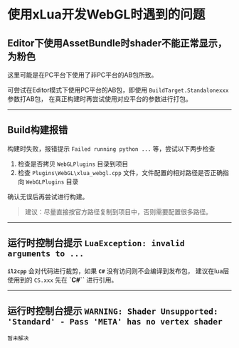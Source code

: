 # 使用xLua开发WebGL时遇到的问题

## Editor下使用AssetBundle时shader不能正常显示，为粉色

这里可能是在PC平台下使用了非PC平台的AB包所致。

可尝试在Editor模式下使用PC平台的AB包，即使用 `BuildTarget.Standalonexxx` 参数打AB包，
在真正构建时再尝试使用对应平台的参数进行打包。

----

## Build构建报错

构建时失败，报错提示 `Failed running python ...` 等，尝试以下两步检查

1. 检查是否拷贝 `WebGLPlugins` 目录到项目
2. 检查 `Plugins\WebGL\xlua_webgl.cpp` 文件，文件配置的相对路径是否正确指向 `WebGLPlugins` 目录

确认无误后再尝试进行构建。

> 建议：尽量直接按官方路径复制到项目中，否则需要配置很多路径。

----

## 运行时控制台提示 `LuaException: invalid arguments to ...`

**`il2cpp`** 会对代码进行裁剪，如果 **`C#`** 没有访问则不会编译到发布包，
建议在lua层使用到的 ``CS.xxx`` 先在 **`C#``** 进行引用。

----

## 运行时控制台提示 `WARNING: Shader Unsupported: 'Standard' - Pass 'META' has no vertex shader`

```
暂未解决
```
